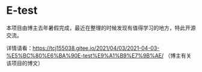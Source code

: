 # E-test
 本项目由博主去年暑假完成，最近在整理的时候发现有值得学习的地方，特此开源交流。

详情请看：https://tcj155038.gitee.io/2021/04/03/2021-04-03-%E5%BC%80%E6%BA%90E-test%E9%A1%B9%E7%9B%AE/ （博主有关该项目的博文）